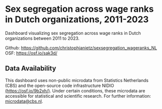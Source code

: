 # Sex segregation across wage ranks in Dutch organizations, 2011-2023
Dashboard visualizing sex segregation across wage ranks in Dutch organizations between 2011 to 2023.



Github: https://github.com/christophjanietz/sexsegregation_wageranks_NL \
OSF: https://osf.io/sak3d/

## Data Availability
This dashboard uses non-public microdata from Statistics Netherlands (CBS) and the open-source code infrastructure NIDIO [(https://osf.io/9b2xh/)](https://osf.io/9b2xh/). Under certain conditions, these microdata are accessible for statistical and scientific research. For further information: microdata@cbs.nl.
